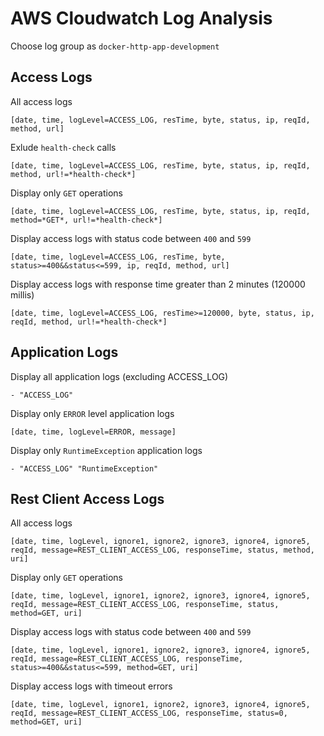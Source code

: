 # AWS Cloudwatch Log Analysis

Choose log group as `docker-http-app-development`

## Access Logs

All access logs

    [date, time, logLevel=ACCESS_LOG, resTime, byte, status, ip, reqId, method, url]

Exlude `health-check` calls

    [date, time, logLevel=ACCESS_LOG, resTime, byte, status, ip, reqId, method, url!=*health-check*]

Display only `GET` operations

    [date, time, logLevel=ACCESS_LOG, resTime, byte, status, ip, reqId, method=*GET*, url!=*health-check*]

Display access logs with status code between `400` and `599`

    [date, time, logLevel=ACCESS_LOG, resTime, byte, status>=400&&status<=599, ip, reqId, method, url]

Display access logs with response time greater than 2 minutes (120000 millis)

    [date, time, logLevel=ACCESS_LOG, resTime>=120000, byte, status, ip, reqId, method, url!=*health-check*]

## Application Logs

Display all application logs (excluding ACCESS_LOG)

    - "ACCESS_LOG"

Display only `ERROR` level application logs

    [date, time, logLevel=ERROR, message]

Display only `RuntimeException` application logs

    - "ACCESS_LOG" "RuntimeException"

## Rest Client Access Logs

All access logs

    [date, time, logLevel, ignore1, ignore2, ignore3, ignore4, ignore5, reqId, message=REST_CLIENT_ACCESS_LOG, responseTime, status, method, uri]

Display only `GET` operations

    [date, time, logLevel, ignore1, ignore2, ignore3, ignore4, ignore5, reqId, message=REST_CLIENT_ACCESS_LOG, responseTime, status, method=GET, uri]

Display access logs with status code between `400` and `599`

    [date, time, logLevel, ignore1, ignore2, ignore3, ignore4, ignore5, reqId, message=REST_CLIENT_ACCESS_LOG, responseTime, status>=400&&status<=599, method=GET, uri]

Display access logs with timeout errors

    [date, time, logLevel, ignore1, ignore2, ignore3, ignore4, ignore5, reqId, message=REST_CLIENT_ACCESS_LOG, responseTime, status=0, method=GET, uri]